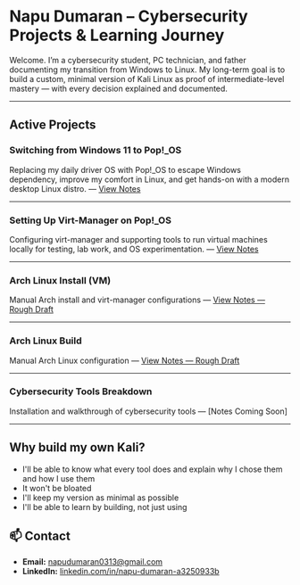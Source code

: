 # Napu Dumaran – Cybersecurity Projects & Learning Journey

Welcome. I’m a cybersecurity student, PC technician, and father documenting my transition from Windows to Linux. My long-term goal is to build a custom, minimal version of Kali Linux as proof of intermediate-level mastery — with every decision explained and documented.

---

## Active Projects

### Switching from Windows 11 to Pop!_OS
Replacing my daily driver OS with Pop!_OS to escape Windows dependency, improve my comfort in Linux, and get hands-on with a modern desktop Linux distro. — [View Notes](notes/Windows-to-POP_OS.md)


---

### Setting Up Virt-Manager on Pop!_OS
Configuring virt-manager and supporting tools to run virtual machines locally for testing, lab work, and OS experimentation. — [View Notes](notes/Setting_Up_Virt_Manager.md)

---

### Arch Linux Install (VM)
Manual Arch install and virt-manager configurations — [View Notes — Rough Draft](/notes/Arch_Linux_Install.md)

---

### Arch Linux Build
Manual Arch Linux configuration — [View Notes — Rough Draft](/notes/Arch_Linux_Build.md)

---

### Cybersecurity Tools Breakdown

Installation and walkthrough of cybersecurity tools — [Notes Coming Soon]

---

## Why build my own Kali? 
- I'll be able to know what every tool does and explain why I chose them and how I use them
- It won't be bloated
- I'll keep my version as minimal as possible
- I'll be able to learn by building, not just using

## 📫 Contact
- **Email:** napudumaran0313@gmail.com
- **LinkedIn:** [linkedin.com/in/napu-dumaran-a3250933b](https://www.linkedin.com/in/napu-dumaran-a3250933b?lipi=urn%3Ali%3Apage%3Ad_flagship3_profile_view_base_contact_details%3BmfNv%2BVJsSSeO%2BsoBMGzW1A%3D%3D)

